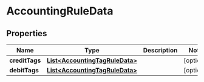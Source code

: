 # AccountingRuleData

## Properties
Name | Type | Description | Notes
------------ | ------------- | ------------- | -------------
**creditTags** | [**List&lt;AccountingTagRuleData&gt;**](AccountingTagRuleData.md) |  |  [optional]
**debitTags** | [**List&lt;AccountingTagRuleData&gt;**](AccountingTagRuleData.md) |  |  [optional]

